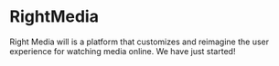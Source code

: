 # RightMedia
Right Media will is a platform that customizes and reimagine the user experience for watching media online.
We have just started!

